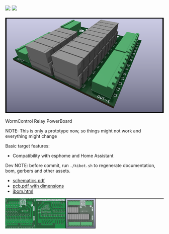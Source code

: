 <a href="LICENSE"><img src="https://badgen.net/badge/Open Source/Hardware" /></a>
<a href="https://www.kicad.org/"><img src="https://badgen.net/badge/Made with/KiCAD" /></a>
---
![PCB 3d main](gen/img_pcb_3d_main.png)


WormControl Relay PowerBoard


NOTE: This is only a prototype now, so things might not work and everything might change 

Basic target features:

* Compatibility with esphome and Home Assistant



Dev NOTE: before commit, run `./kibot.sh` to regenerate documentation, bom, gerbers and other assets.

* [schematics.pdf](gen/schematics.pdf)
* [pcb.pdf with dimensions](gen/pcb.pdf)
* [ibom.html](gen/single/ibom.html)


<img src="gen/img_pcb_2d_front_bare.jpg" width="19%" align="left" />
<img src="gen/img_pcb_2d_back_bare.jpg" width="19%" align="left" />
<img src="gen/img_pcb_3d_front.png" width="19%" align="left" />


---




